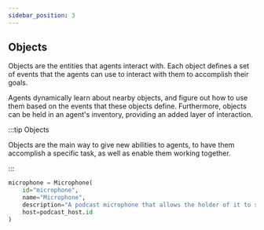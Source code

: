 ```yaml
---
sidebar_position: 3
---
```


## Objects

Objects are the entities that agents interact with. Each object defines a set of events that the agents can use to interact with them to accomplish their goals.

Agents dynamically learn about nearby objects, and figure out how to use them based on the events that these objects define. Furthermore, objects can be held in an agent's inventory, providing an added layer of interaction.

:::tip Objects

Objects are the main way to give new abilities to agents, to have them accomplish a specific task, as well as enable them working together.

:::

```python
microphone = Microphone(
    id="microphone",
    name="Microphone",
    description="A podcast microphone that allows the holder of it to speak to the audience",
    host=podcast_host.id
)
```